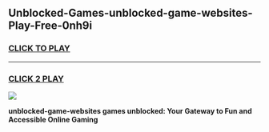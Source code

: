 
## Unblocked-Games-unblocked-game-websites-Play-Free-0nh9i
<h3>
<a href="https://premium76.site?title=unblocked-game-websites&ref=24M">CLICK TO PLAY</a></h3>
<hr>

<h3>
<a href="https://premium76.site?title=unblocked-game-websites&ref=24M">CLICK 2 PLAY</a>
  
</h3>

<a href="https://premium76.site?title=unblocked-game-websites&ref=24M"><img src="https://clearcache.store/games.png"></a>


**unblocked-game-websites games unblocked: Your Gateway to Fun and Accessible Online Gaming**
